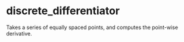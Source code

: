 # discrete_differentiator
Takes a series of equally spaced points, and computes the point-wise derivative.
